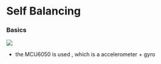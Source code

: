 # Self Balancing 

### Basics 

![](https://upload.wikimedia.org/wikipedia/commons/thumb/2/24/Feedback_loop_with_descriptions.svg/500px-Feedback_loop_with_descriptions.svg.png)

- the MCU6050 is used , which is a accelerometer + gyro 

